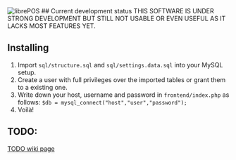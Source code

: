 <img src="https://github.com/aesedepece/librepos/raw/master/frontend/img/biglogo.png" alt="librePOS" />
## Current development status
THIS SOFTWARE IS UNDER STRONG DEVELOPMENT BUT STILL NOT USABLE OR EVEN USEFUL AS IT LACKS MOST FEATURES YET.

## Installing
 1. Import `sql/structure.sql` and `sql/settings.data.sql` into your MySQL setup.
 2. Create a user with full privileges over the imported tables or grant them to a existing one.
 3. Write down your host, username and password in `frontend/index.php` as follows:
    `$db = mysql_connect("host","user","password");`
 4. Voilà!

## TODO:
<a href="https://github.com/aesedepece/librepos/wiki/TODO" >TODO wiki page</a>
